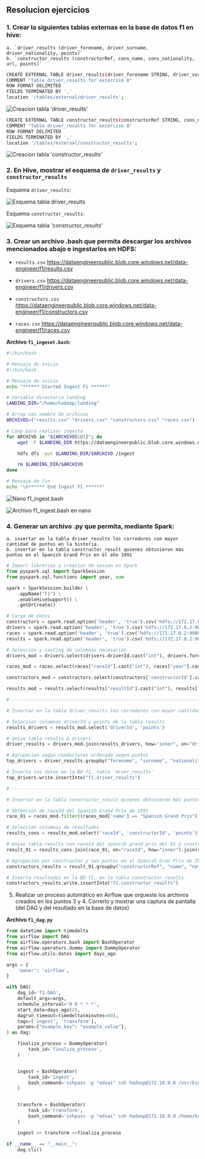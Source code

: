 ## Resolucion ejercicios

### **1.** Crear la siguientes tablas externas en la base de datos f1 en hive:
    a. `driver_results (driver_forename, driver_surname, driver_nationality, points)`
    b. `constructor_results (constructorRef, cons_name, cons_nationality, url, points)`

```bash
CREATE EXTERNAL TABLE driver_results(driver_forename STRING, driver_surname STRING, driver_nationality STRING, points INT)
COMMENT "Table driver_results for excercise 8"
ROW FORMAT DELIMITED
FIELDS TERMINATED BY ','
location '/tables/external/driver_results';
```

![Creacion tabla 'driver_results'](image.png)

```bash
CREATE EXTERNAL TABLE constructor_results(constructorRef STRING, cons_name STRING, cons_nationality STRING, url STRING, points INT)
COMMENT "Table driver_results for excercise 8"
ROW FORMAT DELIMITED
FIELDS TERMINATED BY ','
location '/tables/external/constructor_results';
```

![Creacion tabla 'constructor_results'](image-1.png)

### **2.** En Hive, mostrar el esquema de `driver_results` y `constructor_results`

Esquema `driver_results`:

![Esquema tabla driver_results](image-2.png)

Esquema `constructor_results`:

![Esquema tabla 'constructor_results'](image-3.png)

### **3.** Crear un archivo .bash que permita descargar los archivos mencionados abajo e ingestarlos en HDFS:

- `results.csv`
https://dataengineerpublic.blob.core.windows.net/data-engineer/f1/results.csv

- `drivers.csv`
https://dataengineerpublic.blob.core.windows.net/data-engineer/f1/drivers.csv

- `constructors.csv`
https://dataengineerpublic.blob.core.windows.net/data-engineer/f1/constructors.csv

- `races.csv`
https://dataengineerpublic.blob.core.windows.net/data-engineer/f1/races.csv

**Archivo `f1_ingeset.bash`:**

```bash
#!/bin/bash

# Mensaje de inicio
#!/bin/bash

# Mensaje de inicio
echo "****** Started Ingest F1 ******"

# Variable directorio landing
LANDING_DIR="/home/hadoop/landing"

# Array con nombre de archivos
ARCHIVOS=("results.csv" "drivers.csv" "constructors.csv" "races.csv")

# Loop para realizar ingesta
for ARCHIVO in "${ARCHIVOS[@]}"; do
    wget -P $LANDING_DIR https://dataengineerpublic.blob.core.windows.net/data-engineer/f1/$ARCHIVO

    hdfs dfs -put $LANDING_DIR/$ARCHIVO /ingest

    rm $LANDING_DIR/$ARCHIVO
done

# Mensaje de fin
echo "\n****** End Ingest F1 ******"
```

![Nano f1_ingest.bash](image-4.png)

![Archivo f1_ingest.bash en nano](image-5.png)

### **4.** Generar un archivo .py que permita, mediante Spark:
    a. insertar en la tabla driver_results los corredores con mayor cantidad de puntos en la historia.
    b. insertar en la tabla constructor_result quienes obtuvieron más puntos en el Spanish Grand Prix en el año 1991

```python
# Import librerias y creacion de sesion en Spark
from pyspark.sql import SparkSession
from pyspark.sql.functions import year, sum

spark = SparkSession.builder \
    .appName("F1") \
    .enableHiveSupport() \
    .getOrCreate()

# Carga de datos
constructors = spark.read.option('header', 'true').csv('hdfs://172.17.0.2:9000/ingest/constructors.csv')
drivers = spark.read.option('header', 'true').csv('hdfs://172.17.0.2:9000/ingest/drivers.csv')
races = spark.read.option('header', 'true').csv('hdfs://172.17.0.2:9000/ingest/races.csv')
results = spark.read.option('header', 'true').csv('hdfs://172.17.0.2:9000/ingest/results.csv')

# Seleccion y casting de columnas necesarias
drivers_mod = drivers.select(drivers.driverId.cast("int"), drivers.forename, drivers.surname, drivers.nationality)

races_mod = races.select(races["raceId"].cast("int"), races["year"].cast("date"), "name")

constructors_mod = constructors.select(constructors['constructorId'].cast("int"), 'constructorRef', 'name', 'nationality', 'url')

results_mod = results.select(results["resultId"].cast("int"), results["raceId"].cast("int"), results["driverId"].cast("int"), results["constructorId"].cast("int"), results["points"].cast("int"))

# --------------------------------------------------------------------------------------------------------------------------------------------------------------------------------------------------

# Insertar en la tabla driver_results los corredores con mayor cantidad de puntos en la historia.

# Seleccion columnas driverId y points de la tabla results
results_drivers = results_mod.select('driverId', 'points')

# Union tabla results & drivers
driver_results = drivers_mod.join(results_drivers, how="inner", on="driverId")

# Agrupacion segun conductores ordenado segun puntos
top_drivers = driver_results.groupby("forename", "surname", "nationality").agg({"points":"sum"}).orderBy("sum(points)", ascending=False)

# Inserta los datos en la BD f1, tabla 'drver_results'
top_drivers.write.insertInto("f1.driver_results")

# --------------------------------------------------------------------------------------------------------------------------------------------------------------------------------------------------

# Insertar en la tabla constructor_result quienes obtuvieron más puntos en el Spanish Grand Prix en el año 1991.

# Obtencion de raceId del Spanish Grand Prix de 1991
race_91 = races_mod.filter((races_mod['name'] == "Spanish Grand Prix") & (year(races_mod['year']) == 1991)).select('raceId')

# Seleccion columnas de resultados
results_cons = results_mod.select('raceId', 'constructorId', 'points')

# Union tabla results con raceId del spanish grand prix del 91 y constructores
result_91 = results_cons.join(race_91, on="raceId", how="inner").join(constructors_mod, on="constructorId", how="inner").drop("raceId", "constructorId")

# Agrupacion por constructor y sus puntos en el Spanish Gran Prix de 1991
constructors_results = result_91.groupby("constructorRef", "name", "nationality", "url").agg({"points":"sum"}).orderBy("sum(points)", ascending=False)

# Inserta resultados en la BD f1, en la tabla constructor_results
constructors_results.write.insertInto("f1.constructor_results")
```

5. Realizar un proceso automático en Airflow que orqueste los archivos creados en los puntos 3 y 4. Correrlo y mostrar una captura de pantalla (del DAG y del resultado en la base de datos)

**Archivo `f1_dag.py`**

```python
from datetime import timedelta
from airflow import DAG
from airflow.operators.bash import BashOperator
from airflow.operators.dummy import DummyOperator
from airflow.utils.dates import days_ago

args = {
    'owner': 'airflow',
}

with DAG(
    dag_id='f1-DAG',
    default_args=args,
    schedule_interval='0 0 * * *',
    start_date=days_ago(2),
    dagrun_timeout=timedelta(minutes=60),
    tags=['ingest', 'transform'],
    params={"example_key": "example_value"},
) as dag:

    finaliza_proceso = DummyOperator(
        task_id='finaliza_proceso',
    )


    ingest = BashOperator(
        task_id='ingest',
        bash_command='sshpass -p "edvai" ssh hadoop@172.18.0.8 /usr/bin/sh /home/hadoop/scripts/f1_ingest.bash ',
    )


    transform = BashOperator(
        task_id='transform',
        bash_command='sshpass -p "edvai" ssh hadoop@172.18.0.8 /home/hadoop/spark/bin/spark-submit --files /home/hadoop/hive/conf/hive-site.xml /home/hadoop/scripts/f1_transformation.py ',
    )

    ingest >> transform >>finaliza_proceso

if __name__ == "__main__":
    dag.cli()
```